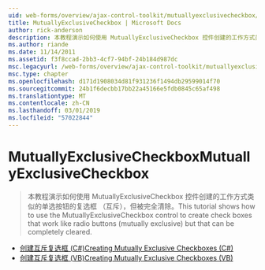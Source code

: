 ```yaml
---
uid: web-forms/overview/ajax-control-toolkit/mutuallyexclusivecheckbox/index
title: MutuallyExclusiveCheckbox | Microsoft Docs
author: rick-anderson
description: 本教程演示如何使用 MutuallyExclusiveCheckbox 控件创建的工作方式类似的单选按钮的复选框 （互斥），但这可以是...
ms.author: riande
ms.date: 11/14/2011
ms.assetid: f3f8ccad-2bb3-4cf7-94bf-24b184d987dc
msc.legacyurl: /web-forms/overview/ajax-control-toolkit/mutuallyexclusivecheckbox
msc.type: chapter
ms.openlocfilehash: d171d1908034d81f931236f1494db29599014f70
ms.sourcegitcommit: 24b1f6decbb17bb22a45166e5fdb0845c65af498
ms.translationtype: MT
ms.contentlocale: zh-CN
ms.lasthandoff: 03/01/2019
ms.locfileid: "57022844"
---
```

<a name="mutuallyexclusivecheckbox"></a><span data-ttu-id="d0e1a-103">MutuallyExclusiveCheckbox</span><span class="sxs-lookup"><span data-stu-id="d0e1a-103">MutuallyExclusiveCheckbox</span></span>
====================
> <span data-ttu-id="d0e1a-104">本教程演示如何使用 MutuallyExclusiveCheckbox 控件创建的工作方式类似的单选按钮的复选框 （互斥），但被完全清除。</span><span class="sxs-lookup"><span data-stu-id="d0e1a-104">This tutorial shows how to use the MutuallyExclusiveCheckbox control to create check boxes that work like radio buttons (mutually exclusive) but that can be completely cleared.</span></span>


- [<span data-ttu-id="d0e1a-105">创建互斥复选框 (C#)</span><span class="sxs-lookup"><span data-stu-id="d0e1a-105">Creating Mutually Exclusive Checkboxes (C#)</span></span>](creating-mutually-exclusive-checkboxes-cs.md)
- [<span data-ttu-id="d0e1a-106">创建互斥复选框 (VB)</span><span class="sxs-lookup"><span data-stu-id="d0e1a-106">Creating Mutually Exclusive Checkboxes (VB)</span></span>](creating-mutually-exclusive-checkboxes-vb.md)
